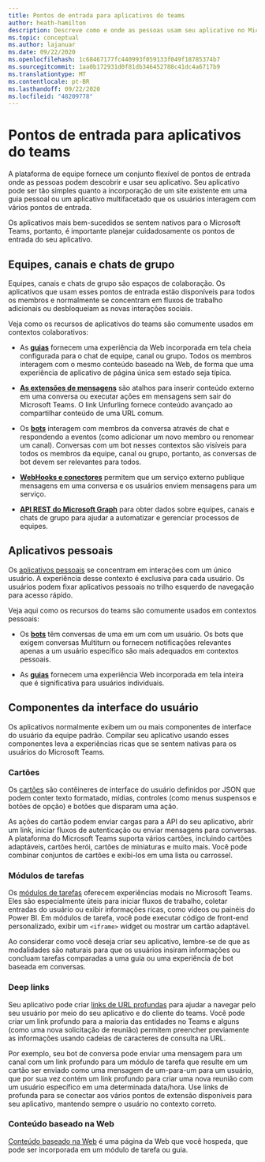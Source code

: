 ```yaml
---
title: Pontos de entrada para aplicativos do teams
author: heath-hamilton
description: Descreve como e onde as pessoas usam seu aplicativo no Microsoft Teams.
ms.topic: conceptual
ms.author: lajanuar
ms.date: 09/22/2020
ms.openlocfilehash: 1c68467177fc440993f059133f049f18785374b7
ms.sourcegitcommit: 1aa0b172931d0f81db346452788c41dc4a6717b9
ms.translationtype: MT
ms.contentlocale: pt-BR
ms.lasthandoff: 09/22/2020
ms.locfileid: "48209778"
---
```

# <a name="entry-points-for-teams-apps"></a>Pontos de entrada para aplicativos do teams

A plataforma de equipe fornece um conjunto flexível de pontos de entrada onde as pessoas podem descobrir e usar seu aplicativo. Seu aplicativo pode ser tão simples quanto a incorporação de um site existente em uma guia pessoal ou um aplicativo multifacetado que os usuários interagem com vários pontos de entrada.

Os aplicativos mais bem-sucedidos se sentem nativos para o Microsoft Teams, portanto, é importante planejar cuidadosamente os pontos de entrada do seu aplicativo.

## <a name="teams-channels-and-group-chats"></a>Equipes, canais e chats de grupo

Equipes, canais e chats de grupo são espaços de colaboração. Os aplicativos que usam esses pontos de entrada estão disponíveis para todos os membros e normalmente se concentram em fluxos de trabalho adicionais ou desbloqueiam as novas interações sociais.

Veja como os recursos de aplicativos do teams são comumente usados em contextos colaborativos:

* As [**guias**](~/tabs/what-are-tabs.md) fornecem uma experiência da Web incorporada em tela cheia configurada para o chat de equipe, canal ou grupo. Todos os membros interagem com o mesmo conteúdo baseado na Web, de forma que uma experiência de aplicativo de página única sem estado seja típica.

* [**As extensões de mensagens**](~/messaging-extensions/what-are-messaging-extensions.md) são atalhos para inserir conteúdo externo em uma conversa ou executar ações em mensagens sem sair do Microsoft Teams. O link Unfurling fornece conteúdo avançado ao compartilhar conteúdo de uma URL comum.

* Os [**bots**](~/bots/what-are-bots.md) interagem com membros da conversa através de chat e respondendo a eventos (como adicionar um novo membro ou renomear um canal). Conversas com um bot nesses contextos são visíveis para todos os membros da equipe, canal ou grupo, portanto, as conversas de bot devem ser relevantes para todos.

* [**WebHooks e conectores**](~/webhooks-and-connectors/what-are-webhooks-and-connectors.md) permitem que um serviço externo publique mensagens em uma conversa e os usuários enviem mensagens para um serviço.

* [**API REST do Microsoft Graph**](https://docs.microsoft.com/graph/teams-concept-overview) para obter dados sobre equipes, canais e chats de grupo para ajudar a automatizar e gerenciar processos de equipes.

## <a name="personal-apps"></a>Aplicativos pessoais

Os [aplicativos pessoais](~/concepts/design/personal-apps.md) se concentram em interações com um único usuário. A experiência desse contexto é exclusiva para cada usuário. Os usuários podem fixar aplicativos pessoais no trilho esquerdo de navegação para acesso rápido.

Veja aqui como os recursos do teams são comumente usados em contextos pessoais:

* Os [**bots**](~/bots/what-are-bots.md) têm conversas de uma em um com um usuário. Os bots que exigem conversas Multiturn ou fornecem notificações relevantes apenas a um usuário específico são mais adequados em contextos pessoais.

* As [**guias**](~/tabs/what-are-tabs.md) fornecem uma experiência Web incorporada em tela inteira que é significativa para usuários individuais.

## <a name="ui-components"></a>Componentes da interface do usuário

Os aplicativos normalmente exibem um ou mais componentes de interface do usuário da equipe padrão. Compilar seu aplicativo usando esses componentes leva a experiências ricas que se sentem nativas para os usuários do Microsoft Teams.

### <a name="cards"></a>Cartões

Os [cartões](~/task-modules-and-cards/what-are-cards.md) são contêineres de interface do usuário definidos por JSON que podem conter texto formatado, mídias, controles (como menus suspensos e botões de opção) e botões que disparam uma ação.

As ações do cartão podem enviar cargas para a API do seu aplicativo, abrir um link, iniciar fluxos de autenticação ou enviar mensagens para conversas. A plataforma do Microsoft Teams suporta vários cartões, incluindo cartões adaptáveis, cartões herói, cartões de miniaturas e muito mais. Você pode combinar conjuntos de cartões e exibi-los em uma lista ou carrossel.

### <a name="task-modules"></a>Módulos de tarefas

Os [módulos de tarefas](~/task-modules-and-cards/what-are-task-modules.md) oferecem experiências modais no Microsoft Teams. Eles são especialmente úteis para iniciar fluxos de trabalho, coletar entradas do usuário ou exibir informações ricas, como vídeos ou painéis do Power BI. Em módulos de tarefa, você pode executar código de front-end personalizado, exibir um `<iframe>` widget ou mostrar um cartão adaptável.

Ao considerar como você deseja criar seu aplicativo, lembre-se de que as modalidades são naturais para que os usuários insiram informações ou concluam tarefas comparadas a uma guia ou uma experiência de bot baseada em conversas.

### <a name="deep-links"></a>Deep links

Seu aplicativo pode criar [links de URL profundas](~/concepts/build-and-test/deep-links.md) para ajudar a navegar pelo seu usuário por meio do seu aplicativo e do cliente do teams. Você pode criar um link profundo para a maioria das entidades no Teams e alguns (como uma nova solicitação de reunião) permitem preencher previamente as informações usando cadeias de caracteres de consulta na URL.

Por exemplo, seu bot de conversa pode enviar uma mensagem para um canal com um link profundo para um módulo de tarefa que resulte em um cartão ser enviado como uma mensagem de um-para-um para um usuário, que por sua vez contém um link profundo para criar uma nova reunião com um usuário específico em uma determinada data/hora. Use links de profunda para se conectar aos vários pontos de extensão disponíveis para seu aplicativo, mantendo sempre o usuário no contexto correto.

### <a name="web-based-content"></a>Conteúdo baseado na Web

[Conteúdo baseado na Web](~/tabs/how-to/create-tab-pages/content-page.md) é uma página da Web que você hospeda, que pode ser incorporada em um módulo de tarefa ou guia.
